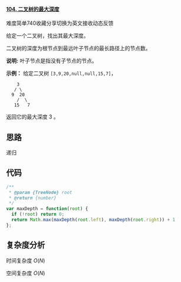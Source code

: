 #### [104. 二叉树的最大深度](https://leetcode-cn.com/problems/maximum-depth-of-binary-tree/)

难度简单740收藏分享切换为英文接收动态反馈

给定一个二叉树，找出其最大深度。

二叉树的深度为根节点到最远叶子节点的最长路径上的节点数。

**说明:** 叶子节点是指没有子节点的节点。

**示例：**
给定二叉树 `[3,9,20,null,null,15,7]`，

```
    3
   / \
  9  20
    /  \
   15   7
```

返回它的最大深度 3 。

## 思路

递归



## 代码

```javascript
/**
 * @param {TreeNode} root
 * @return {number}
 */
var maxDepth = function(root) {
  if (!root) return 0;
  return Math.max(maxDepth(root.left), maxDepth(root.right)) + 1
};
```



## 复杂度分析

时间复杂度	$O(N)$

空间复杂度	$O(N)$